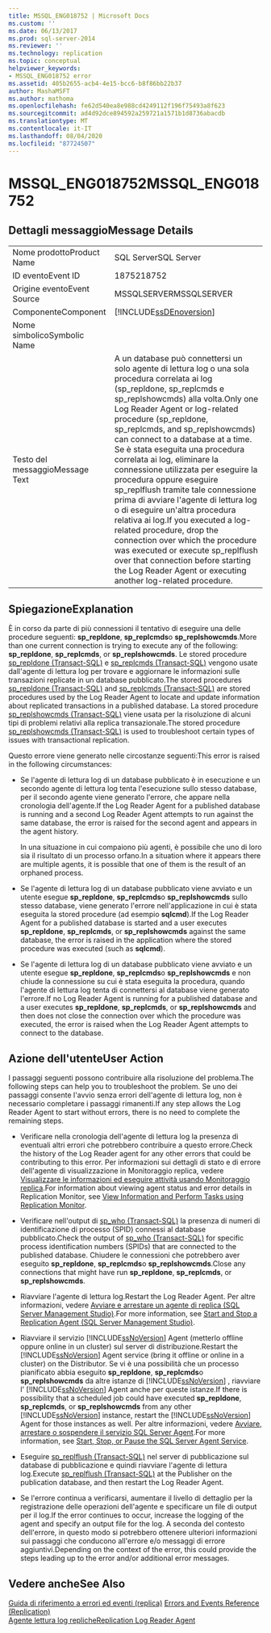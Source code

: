 ```yaml
---
title: MSSQL_ENG018752 | Microsoft Docs
ms.custom: ''
ms.date: 06/13/2017
ms.prod: sql-server-2014
ms.reviewer: ''
ms.technology: replication
ms.topic: conceptual
helpviewer_keywords:
- MSSQL_ENG018752 error
ms.assetid: 405b2655-acb4-4e15-bcc6-b8f86bb22b37
author: MashaMSFT
ms.author: mathoma
ms.openlocfilehash: fe62d540ea8e988cd4249112f196f75493a8f623
ms.sourcegitcommit: ad4d92dce894592a259721a1571b1d8736abacdb
ms.translationtype: MT
ms.contentlocale: it-IT
ms.lasthandoff: 08/04/2020
ms.locfileid: "87724507"
---
```

# <a name="mssql_eng018752"></a><span data-ttu-id="d1122-102">MSSQL_ENG018752</span><span class="sxs-lookup"><span data-stu-id="d1122-102">MSSQL_ENG018752</span></span>
    
## <a name="message-details"></a><span data-ttu-id="d1122-103">Dettagli messaggio</span><span class="sxs-lookup"><span data-stu-id="d1122-103">Message Details</span></span>  
  
|||  
|-|-|  
|<span data-ttu-id="d1122-104">Nome prodotto</span><span class="sxs-lookup"><span data-stu-id="d1122-104">Product Name</span></span>|<span data-ttu-id="d1122-105">SQL Server</span><span class="sxs-lookup"><span data-stu-id="d1122-105">SQL Server</span></span>|  
|<span data-ttu-id="d1122-106">ID evento</span><span class="sxs-lookup"><span data-stu-id="d1122-106">Event ID</span></span>|<span data-ttu-id="d1122-107">18752</span><span class="sxs-lookup"><span data-stu-id="d1122-107">18752</span></span>|  
|<span data-ttu-id="d1122-108">Origine evento</span><span class="sxs-lookup"><span data-stu-id="d1122-108">Event Source</span></span>|<span data-ttu-id="d1122-109">MSSQLSERVER</span><span class="sxs-lookup"><span data-stu-id="d1122-109">MSSQLSERVER</span></span>|  
|<span data-ttu-id="d1122-110">Componente</span><span class="sxs-lookup"><span data-stu-id="d1122-110">Component</span></span>|[!INCLUDE[ssDEnoversion](../../includes/ssdenoversion-md.md)]|  
|<span data-ttu-id="d1122-111">Nome simbolico</span><span class="sxs-lookup"><span data-stu-id="d1122-111">Symbolic Name</span></span>||  
|<span data-ttu-id="d1122-112">Testo del messaggio</span><span class="sxs-lookup"><span data-stu-id="d1122-112">Message Text</span></span>|<span data-ttu-id="d1122-113">A un database può connettersi un solo agente di lettura log o una sola procedura correlata ai log (sp_repldone, sp_replcmds e sp_replshowcmds) alla volta.</span><span class="sxs-lookup"><span data-stu-id="d1122-113">Only one Log Reader Agent or log-related procedure (sp_repldone, sp_replcmds, and sp_replshowcmds) can connect to a database at a time.</span></span> <span data-ttu-id="d1122-114">Se è stata eseguita una procedura correlata ai log, eliminare la connessione utilizzata per eseguire la procedura oppure eseguire sp_replflush tramite tale connessione prima di avviare l'agente di lettura log o di eseguire un'altra procedura relativa ai log.</span><span class="sxs-lookup"><span data-stu-id="d1122-114">If you executed a log-related procedure, drop the connection over which the procedure was executed or execute sp_replflush over that connection before starting the Log Reader Agent or executing another log-related procedure.</span></span>|  
  
## <a name="explanation"></a><span data-ttu-id="d1122-115">Spiegazione</span><span class="sxs-lookup"><span data-stu-id="d1122-115">Explanation</span></span>  
 <span data-ttu-id="d1122-116">È in corso da parte di più connessioni il tentativo di eseguire una delle procedure seguenti: **sp_repldone**, **sp_replcmds**o **sp_replshowcmds**.</span><span class="sxs-lookup"><span data-stu-id="d1122-116">More than one current connection is trying to execute any of the following: **sp_repldone**, **sp_replcmds**, or **sp_replshowcmds**.</span></span> <span data-ttu-id="d1122-117">Le stored procedure [sp_repldone &#40;Transact-SQL&#41;](/sql/relational-databases/system-stored-procedures/sp-repldone-transact-sql) e [sp_replcmds &#40;Transact-SQL&#41;](/sql/relational-databases/system-stored-procedures/sp-replcmds-transact-sql) vengono usate dall'agente di lettura log per trovare e aggiornare le informazioni sulle transazioni replicate in un database pubblicato.</span><span class="sxs-lookup"><span data-stu-id="d1122-117">The stored procedures [sp_repldone &#40;Transact-SQL&#41;](/sql/relational-databases/system-stored-procedures/sp-repldone-transact-sql) and [sp_replcmds &#40;Transact-SQL&#41;](/sql/relational-databases/system-stored-procedures/sp-replcmds-transact-sql) are stored procedures used by the Log Reader Agent to locate and update information about replicated transactions in a published database.</span></span> <span data-ttu-id="d1122-118">La stored procedure [sp_replshowcmds &#40;Transact-SQL&#41;](/sql/relational-databases/system-stored-procedures/sp-replshowcmds-transact-sql) viene usata per la risoluzione di alcuni tipi di problemi relativi alla replica transazionale.</span><span class="sxs-lookup"><span data-stu-id="d1122-118">The stored procedure [sp_replshowcmds &#40;Transact-SQL&#41;](/sql/relational-databases/system-stored-procedures/sp-replshowcmds-transact-sql) is used to troubleshoot certain types of issues with transactional replication.</span></span>  
  
 <span data-ttu-id="d1122-119">Questo errore viene generato nelle circostanze seguenti:</span><span class="sxs-lookup"><span data-stu-id="d1122-119">This error is raised in the following circumstances:</span></span>  
  
-   <span data-ttu-id="d1122-120">Se l'agente di lettura log di un database pubblicato è in esecuzione e un secondo agente di lettura log tenta l'esecuzione sullo stesso database, per il secondo agente viene generato l'errore, che appare nella cronologia dell'agente.</span><span class="sxs-lookup"><span data-stu-id="d1122-120">If the Log Reader Agent for a published database is running and a second Log Reader Agent attempts to run against the same database, the error is raised for the second agent and appears in the agent history.</span></span>  
  
     <span data-ttu-id="d1122-121">In una situazione in cui compaiono più agenti, è possibile che uno di loro sia il risultato di un processo orfano.</span><span class="sxs-lookup"><span data-stu-id="d1122-121">In a situation where it appears there are multiple agents, it is possible that one of them is the result of an orphaned process.</span></span>  
  
-   <span data-ttu-id="d1122-122">Se l'agente di lettura log di un database pubblicato viene avviato e un utente esegue **sp_repldone**, **sp_replcmds**o **sp_replshowcmds** sullo stesso database, viene generato l'errore nell'applicazione in cui è stata eseguita la stored procedure (ad esempio **sqlcmd**).</span><span class="sxs-lookup"><span data-stu-id="d1122-122">If the Log Reader Agent for a published database is started and a user executes **sp_repldone**, **sp_replcmds**, or **sp_replshowcmds** against the same database, the error is raised in the application where the stored procedure was executed (such as **sqlcmd**).</span></span>  
  
-   <span data-ttu-id="d1122-123">Se l'agente di lettura log di un database pubblicato viene avviato e un utente esegue **sp_repldone**, **sp_replcmds**o **sp_replshowcmds** e non chiude la connessione su cui è stata eseguita la procedura, quando l'agente di lettura log tenta di connettersi al database viene generato l'errore.</span><span class="sxs-lookup"><span data-stu-id="d1122-123">If no Log Reader Agent is running for a published database and a user executes **sp_repldone**, **sp_replcmds**, or **sp_replshowcmds** and then does not close the connection over which the procedure was executed, the error is raised when the Log Reader Agent attempts to connect to the database.</span></span>  
  
## <a name="user-action"></a><span data-ttu-id="d1122-124">Azione dell'utente</span><span class="sxs-lookup"><span data-stu-id="d1122-124">User Action</span></span>  
 <span data-ttu-id="d1122-125">I passaggi seguenti possono contribuire alla risoluzione del problema.</span><span class="sxs-lookup"><span data-stu-id="d1122-125">The following steps can help you to troubleshoot the problem.</span></span> <span data-ttu-id="d1122-126">Se uno dei passaggi consente l'avvio senza errori dell'agente di lettura log, non è necessario completare i passaggi rimanenti.</span><span class="sxs-lookup"><span data-stu-id="d1122-126">If any step allows the Log Reader Agent to start without errors, there is no need to complete the remaining steps.</span></span>  
  
-   <span data-ttu-id="d1122-127">Verificare nella cronologia dell'agente di lettura log la presenza di eventuali altri errori che potrebbero contribuire a questo errore.</span><span class="sxs-lookup"><span data-stu-id="d1122-127">Check the history of the Log Reader agent for any other errors that could be contributing to this error.</span></span> <span data-ttu-id="d1122-128">Per informazioni sui dettagli di stato e di errore dell'agente di visualizzazione in Monitoraggio replica, vedere [Visualizzare le informazioni ed eseguire attività usando Monitoraggio replica](monitor/view-information-and-perform-tasks-replication-monitor.md).</span><span class="sxs-lookup"><span data-stu-id="d1122-128">For information about viewing agent status and error details in Replication Monitor, see [View Information and Perform Tasks using Replication Monitor](monitor/view-information-and-perform-tasks-replication-monitor.md).</span></span>  
  
-   <span data-ttu-id="d1122-129">Verificare nell'output di [sp_who &#40;Transact-SQL&#41;](/sql/relational-databases/system-stored-procedures/sp-who-transact-sql) la presenza di numeri di identificazione di processo (SPID) connessi al database pubblicato.</span><span class="sxs-lookup"><span data-stu-id="d1122-129">Check the output of [sp_who &#40;Transact-SQL&#41;](/sql/relational-databases/system-stored-procedures/sp-who-transact-sql) for specific process identification numbers (SPIDs) that are connected to the published database.</span></span> <span data-ttu-id="d1122-130">Chiudere le connessioni che potrebbero aver eseguito **sp_repldone**, **sp_replcmds**o **sp_replshowcmds**.</span><span class="sxs-lookup"><span data-stu-id="d1122-130">Close any connections that might have run **sp_repldone**, **sp_replcmds**, or **sp_replshowcmds**.</span></span>  
  
-   <span data-ttu-id="d1122-131">Riavviare l'agente di lettura log.</span><span class="sxs-lookup"><span data-stu-id="d1122-131">Restart the Log Reader Agent.</span></span> <span data-ttu-id="d1122-132">Per altre informazioni, vedere [Avviare e arrestare un agente di replica &#40;SQL Server Management Studio&#41;](agents/start-and-stop-a-replication-agent-sql-server-management-studio.md).</span><span class="sxs-lookup"><span data-stu-id="d1122-132">For more information, see [Start and Stop a Replication Agent &#40;SQL Server Management Studio&#41;](agents/start-and-stop-a-replication-agent-sql-server-management-studio.md).</span></span>  
  
-   <span data-ttu-id="d1122-133">Riavviare il servizio [!INCLUDE[ssNoVersion](../../includes/ssnoversion-md.md)] Agent (metterlo offline oppure online in un cluster) sul server di distribuzione.</span><span class="sxs-lookup"><span data-stu-id="d1122-133">Restart the [!INCLUDE[ssNoVersion](../../includes/ssnoversion-md.md)] Agent service (bring it offline or online in a cluster) on the Distributor.</span></span> <span data-ttu-id="d1122-134">Se vi è una possibilità che un processo pianificato abbia eseguito **sp_repldone**, **sp_replcmds**o **sp_replshowcmds** da altre istanze di [!INCLUDE[ssNoVersion](../../includes/ssnoversion-md.md)] , riavviare l' [!INCLUDE[ssNoVersion](../../includes/ssnoversion-md.md)] Agent anche per queste istanze.</span><span class="sxs-lookup"><span data-stu-id="d1122-134">If there is possibility that a scheduled job could have executed **sp_repldone**, **sp_replcmds**, or **sp_replshowcmds** from any other [!INCLUDE[ssNoVersion](../../includes/ssnoversion-md.md)] instance, restart the [!INCLUDE[ssNoVersion](../../includes/ssnoversion-md.md)] Agent for those instances as well.</span></span> <span data-ttu-id="d1122-135">Per altre informazioni, vedere [Avviare, arrestare o sospendere il servizio SQL Server Agent](../../ssms/agent/start-stop-or-pause-the-sql-server-agent-service.md).</span><span class="sxs-lookup"><span data-stu-id="d1122-135">For more information, see [Start, Stop, or Pause the SQL Server Agent Service](../../ssms/agent/start-stop-or-pause-the-sql-server-agent-service.md).</span></span>  
  
-   <span data-ttu-id="d1122-136">Eseguire [sp_replflush &#40;Transact-SQL&#41;](/sql/relational-databases/system-stored-procedures/sp-replflush-transact-sql) nel server di pubblicazione sul database di pubblicazione e quindi riavviare l'agente di lettura log.</span><span class="sxs-lookup"><span data-stu-id="d1122-136">Execute [sp_replflush &#40;Transact-SQL&#41;](/sql/relational-databases/system-stored-procedures/sp-replflush-transact-sql) at the Publisher on the publication database, and then restart the Log Reader Agent.</span></span>  
  
-   <span data-ttu-id="d1122-137">Se l'errore continua a verificarsi, aumentare il livello di dettaglio per la registrazione delle operazioni dell'agente e specificare un file di output per il log.</span><span class="sxs-lookup"><span data-stu-id="d1122-137">If the error continues to occur, increase the logging of the agent and specify an output file for the log.</span></span> <span data-ttu-id="d1122-138">A seconda del contesto dell'errore, in questo modo si potrebbero ottenere ulteriori informazioni sui passaggi che conducono all'errore e/o messaggi di errore aggiuntivi.</span><span class="sxs-lookup"><span data-stu-id="d1122-138">Depending on the context of the error, this could provide the steps leading up to the error and/or additional error messages.</span></span>  
  
## <a name="see-also"></a><span data-ttu-id="d1122-139">Vedere anche</span><span class="sxs-lookup"><span data-stu-id="d1122-139">See Also</span></span>  
 <span data-ttu-id="d1122-140">[Guida di riferimento a errori ed eventi &#40;replica&#41;](errors-and-events-reference-replication.md) </span><span class="sxs-lookup"><span data-stu-id="d1122-140">[Errors and Events Reference &#40;Replication&#41;](errors-and-events-reference-replication.md) </span></span>  
 [<span data-ttu-id="d1122-141">Agente lettura log repliche</span><span class="sxs-lookup"><span data-stu-id="d1122-141">Replication Log Reader Agent</span></span>](agents/replication-log-reader-agent.md)  
  
  
